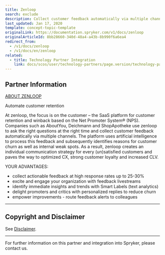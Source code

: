 ```yaml
---
title: Zenloop
search: exclude
description: Collect customer feedback automatically via multiple channels by integrating  Zenlopp into Spryker Commerce OS.
last_updated: Jan 17, 2020
template: concept-topic-template
originalLink: https://documentation.spryker.com/v1/docs/zenloop
originalArticleId: 8bb28660-340d-48a4-a43b-8b990f6a6ea4
redirect_from:
  - /v1/docs/zenloop
  - /v1/docs/en/zenloop
related:
  - title: Technology Partner Integration
    link: docs/scos/user/technology-partners/page.version/technology-partners.html
---
```


## Partner Information
[ABOUT ZENLOOP](https://www.zenloop.com/en)

Automate customer retention

At zenloop, the focus is on the customer – the SaaS platform for customer retention and winback based on the Net Promoter System® (NPS). Companies such as AboutYou, Deichmann and ShopApotheke use zenloop to ask the right questions at the right time and collect customer feedback automatically via multiple channels. The platform uses artificial intelligence to process this feedback and subsequently identifies reasons for customer churn as well as internal weak spots. As a result, zenloop creates an individual communication strategy for every (un)satisfied customers and paves the way to optimized CX, strong customer loyalty and increased CLV.

YOUR ADVANTAGES:

* collect actionable feedback at high response rates up to 25-30%
* excite and engage your organization with feedback livestreams
* identify immediate insights and trends with Smart Labels (text analytics)
* delight promoters and critics with personalized replies to reduce churn
* empower improvements - route feedback alerts to colleagues

---

## Copyright and Disclaimer

See [Disclaimer](https://github.com/spryker/spryker-documentation).

---
For further information on this partner and integration into Spryker, please contact us.

<div class="hubspot-forms hubspot-forms--docs">
<div class="hubspot-form" id="hubspot-partners-1">
            <div class="script-embed" data-code="
                                            hbspt.forms.create({
				                                portalId: '2770802',
				                                formId: '163e11fb-e833-4638-86ae-a2ca4b929a41',
              	                                onFormReady: function() {
              		                                const hbsptInit = new CustomEvent('hbsptInit', {bubbles: true});
              		                                document.querySelector('#hubspot-partners-1').dispatchEvent(hbsptInit);
              	                                }
				                            });
            "></div>
</div>
</div>

